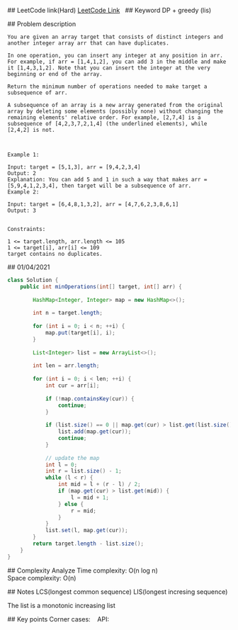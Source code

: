 ## LeetCode link(Hard)
[LeetCode Link](https://leetcode.com/problems/minimum-operations-to-make-a-subsequence/)
 
## Keyword
DP + greedy (lis)

## Problem description
```
You are given an array target that consists of distinct integers and another integer array arr that can have duplicates.

In one operation, you can insert any integer at any position in arr. For example, if arr = [1,4,1,2], you can add 3 in the middle and make it [1,4,3,1,2]. Note that you can insert the integer at the very beginning or end of the array.

Return the minimum number of operations needed to make target a subsequence of arr.

A subsequence of an array is a new array generated from the original array by deleting some elements (possibly none) without changing the remaining elements' relative order. For example, [2,7,4] is a subsequence of [4,2,3,7,2,1,4] (the underlined elements), while [2,4,2] is not.

 

Example 1:

Input: target = [5,1,3], arr = [9,4,2,3,4]
Output: 2
Explanation: You can add 5 and 1 in such a way that makes arr = [5,9,4,1,2,3,4], then target will be a subsequence of arr.
Example 2:

Input: target = [6,4,8,1,3,2], arr = [4,7,6,2,3,8,6,1]
Output: 3
 

Constraints:

1 <= target.length, arr.length <= 105
1 <= target[i], arr[i] <= 109
target contains no duplicates.
```
## 01/04/2021
```java
class Solution {
    public int minOperations(int[] target, int[] arr) {
        
        HashMap<Integer, Integer> map = new HashMap<>();
        
        int n = target.length;
        
        for (int i = 0; i < n; ++i) {
            map.put(target[i], i);
        }
        
        List<Integer> list = new ArrayList<>();
        
        int len = arr.length;
        
        for (int i = 0; i < len; ++i) {
            int cur = arr[i];
            
            if (!map.containsKey(cur)) {
                continue;
            }
            
            if (list.size() == 0 || map.get(cur) > list.get(list.size() - 1)) {
                list.add(map.get(cur));
                continue;
            }
            
            // update the map
            int l = 0;
            int r = list.size() - 1;
            while (l < r) {
                int mid = l + (r - l) / 2;
                if (map.get(cur) > list.get(mid)) {
                    l = mid + 1;
                } else {
                    r = mid;
                }
            }
            list.set(l, map.get(cur));
        }
        return target.length - list.size();
    }
}
```

## Complexity Analyze
Time complexity: O(n log n)  
Space complexity: O(n)

## Notes
LCS(longest common sequence)
LIS(longest incresing sequence)

The list is a monotonic increasing list


## Key points
Corner cases:   
API: